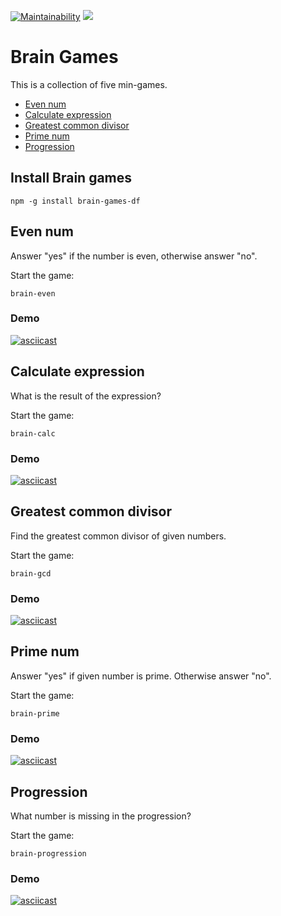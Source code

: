 [![Maintainability](https://api.codeclimate.com/v1/badges/01663d79cde6a894c4eb/maintainability)](https://codeclimate.com/github/DmitryForsilov/frontend-project-lvl1/maintainability)
![](https://github.com/DmitryForsilov/frontend-project-lvl1/workflows/Node%20CI/badge.svg)

# Brain Games

This is a collection of five min-games.
 - [Even num](https://github.com/DmitryForsilov/frontend-project-lvl1/#even-num)
 - [Calculate expression](https://github.com/DmitryForsilov/frontend-project-lvl1/#calculate-expression)
 - [Greatest common divisor](https://github.com/DmitryForsilov/frontend-project-lvl1/#greatest-common-divisor)
 - [Prime num](https://github.com/DmitryForsilov/frontend-project-lvl1/#prime-num)
 - [Progression](https://github.com/DmitryForsilov/frontend-project-lvl1/#progression)

## Install Brain games
```
npm -g install brain-games-df
```

## Even num
Answer "yes" if the number is even, otherwise answer "no".

Start the game:
```
brain-even
```
### Demo
[![asciicast](https://asciinema.org/a/SoFrIkeu14dlagb1Pks5ypoAY.svg)](https://asciinema.org/a/SoFrIkeu14dlagb1Pks5ypoAY)

## Calculate expression
What is the result of the expression?

Start the game:
```
brain-calc
```
### Demo
[![asciicast](https://asciinema.org/a/aTPqwaIVAENSUAma7XzuiEI8B.svg)](https://asciinema.org/a/aTPqwaIVAENSUAma7XzuiEI8B)

## Greatest common divisor
Find the greatest common divisor of given numbers.

Start the game:
```
brain-gcd
```
### Demo
[![asciicast](https://asciinema.org/a/UqK2yUyMWg7XPmWlYjssuJcud.svg)](https://asciinema.org/a/UqK2yUyMWg7XPmWlYjssuJcud)

## Prime num
Answer "yes" if given number is prime. Otherwise answer "no".

Start the game:
```
brain-prime
```
### Demo
[![asciicast](https://asciinema.org/a/1o744m9s5CdzT7HmzAZ6ieLqs.svg)](https://asciinema.org/a/1o744m9s5CdzT7HmzAZ6ieLqs)

## Progression
What number is missing in the progression?

Start the game:
```
brain-progression
```
### Demo
[![asciicast](https://asciinema.org/a/3TzGp3GnbaLi5ZiH6jPuazKtN.svg)](https://asciinema.org/a/3TzGp3GnbaLi5ZiH6jPuazKtN)
